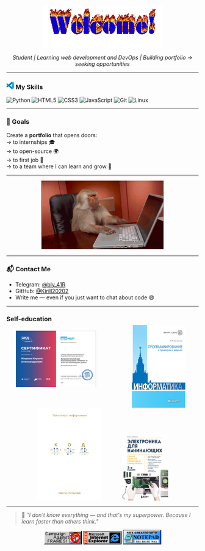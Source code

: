 <div align="center">
  <img src="./assets/welcome-fire.gif"alt="coding-gif">
  <p><em>Student | Learning web development and DevOps | Building portfolio → seeking opportunities </em></p>
</div>

---

### <img src="./assets/vscode.svg" width="20"> My Skills

![Python](https://img.shields.io/badge/-Python-3776AB?style=flat&logo=python&logoColor=white)
![HTML5](https://img.shields.io/badge/-HTML5-E34F26?style=flat&logo=html5&logoColor=white)
![CSS3](https://img.shields.io/badge/-CSS3-1572B6?style=flat&logo=css3&logoColor=white)
![JavaScript](https://img.shields.io/badge/-JavaScript-F7DF1E?style=flat&logo=javascript&logoColor=black)
![Git](https://img.shields.io/badge/-Git-F05032?style=flat&logo=git&logoColor=white)
![Linux](https://img.shields.io/badge/-Linux-FCC624?style=flat&logo=archlinux&logoColor=black)

---

### 🎯 Goals

Create a **portfolio** that opens doors:  
→ to internships 🎓  
→ to open-source 🌍  
→ to first job 💼  
→ to a team where I can learn and grow 🚀

---

<div align="center"><img src="./assets/monkey.gif" alt="noframes"></div>

---

### 📬 Contact Me

- Telegram: [@bly_41R](https://t.me/bly_41R)  
- GitHub: [@Kirill20202](https://github.com/Kirill20202)  
- Write me — even if you just want to chat about code 😄

---

### Self-education

<div align="center">
  <!-- First row, a bit chaotic -->
  <img src="./assets/image.png" alt="Саморазвитие 1" width="210" style="margin: 5px 60px 0 0; vertical-align: middle;">
  <img src="./assets/11278926.jpg" alt="Саморазвитие 2" width="140" style="margin: -10px 10px 0 30px; vertical-align: top;">
  <!-- Second row, more chaos -->
  <br>
  <img src="./assets/48447357.jpg" alt="Саморазвитие 3" width="170" style="margin: -10 80px 0 10px; vertical-align: bottom;">
  <img src="./assets/33397856.jpg" alt="Саморазвитие 4" width="120" style="margin: 25px 0 0 50px; vertical-align: text-top;">
</div>

---

> 🧠 *"I don't know everything — and that's my superpower. Because I learn faster than others think."*

<div align="center">
  <img src="./assets/noframes.gif" width="100" alt="noframes">
  <img src="./assets/ie_logo.gif" width="100" alt="internet explore">
  <img src="./assets/notepad.gif" width="100" alt="notepad">
</div>
